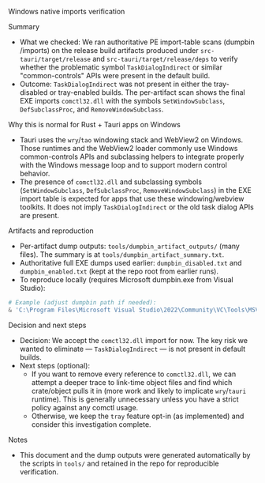 Windows native imports verification

Summary

- What we checked: We ran authoritative PE import-table scans (dumpbin /imports) on the release build artifacts produced under `src-tauri/target/release` and `src-tauri/target/release/deps` to verify whether the problematic symbol `TaskDialogIndirect` or similar "common-controls" APIs were present in the default build.
- Outcome: `TaskDialogIndirect` was not present in either the tray-disabled or tray-enabled builds. The per-artifact scan shows the final EXE imports `comctl32.dll` with the symbols `SetWindowSubclass`, `DefSubclassProc`, and `RemoveWindowSubclass`.

Why this is normal for Rust + Tauri apps on Windows

- Tauri uses the `wry`/`tao` windowing stack and WebView2 on Windows. Those runtimes and the WebView2 loader commonly use Windows common-controls APIs and subclassing helpers to integrate properly with the Windows message loop and to support modern control behavior.
- The presence of `comctl32.dll` and subclassing symbols (`SetWindowSubclass`, `DefSubclassProc`, `RemoveWindowSubclass`) in the EXE import table is expected for apps that use these windowing/webview toolkits. It does not imply `TaskDialogIndirect` or the old task dialog APIs are present.

Artifacts and reproduction

- Per-artifact dump outputs: `tools/dumpbin_artifact_outputs/` (many files). The summary is at `tools/dumpbin_artifact_summary.txt`.
- Authoritative full EXE dumps used earlier: `dumpbin_disabled.txt` and `dumpbin_enabled.txt` (kept at the repo root from earlier runs).
- To reproduce locally (requires Microsoft dumpbin.exe from Visual Studio):

```powershell
# Example (adjust dumpbin path if needed):
& 'C:\Program Files\Microsoft Visual Studio\2022\Community\VC\Tools\MSVC\<version>\bin\HostX64\x64\dumpbin.exe' /imports src-tauri\target\release\wolle-tauri.exe
```

Decision and next steps

- Decision: We accept the `comctl32.dll` import for now. The key risk we wanted to eliminate — `TaskDialogIndirect` — is not present in default builds.
- Next steps (optional):
  - If you want to remove every reference to `comctl32.dll`, we can attempt a deeper trace to link-time object files and find which crate/object pulls it in (more work and likely to implicate `wry`/`tauri` runtime). This is generally unnecessary unless you have a strict policy against any comctl usage.
  - Otherwise, we keep the `tray` feature opt-in (as implemented) and consider this investigation complete.

Notes

- This document and the dump outputs were generated automatically by the scripts in `tools/` and retained in the repo for reproducible verification.

